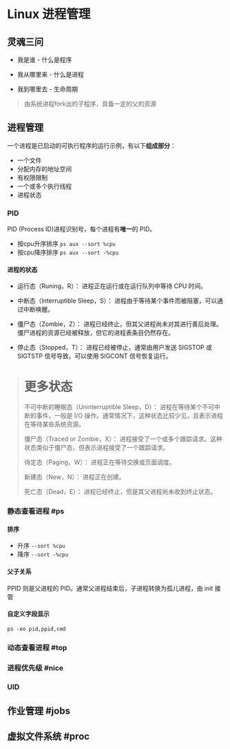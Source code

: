 #  Linux 进程管理

## 灵魂三问

- 我是谁 - 什么是程序

- 我从哪里来 - 什么是进程

- 我到哪里去 - 生命周期
> 由系统进程fork出的子程序，具备一定的父的资源

## 进程管理

一个进程是已启动的可执行程序的运行示例，有以下**组成部分**：

- 一个文件
- 分配内存的地址空间
- 有权限限制
- 一个或多个执行线程
- 进程状态

### PID

PID (Process ID)进程识别号，每个进程有**唯一**的 PID。

- 按cpu升序排序 `ps aux --sort %cpu`
- 按cpu降序排序 `ps aux --sort -%cpu` 

#### 进程的状态

- 运行态（Runing，R）：
  进程正在运行或在运行队列中等待 CPU 时间。

- 中断态（Interruptible Sleep，S）：
  进程由于等待某个事件而被阻塞，可以通过中断唤醒。

- 僵尸态（Zombie，Z）：
  进程已经终止，但其父进程尚未对其进行善后处理。僵尸进程的资源已经被释放，但它的进程表条目仍然存在。

- 停止态（Stopped，T）：
  进程已经被停止，通常由用户发送 SIGSTOP 或 SIGTSTP 信号导致。可以使用 SIGCONT 信号恢复运行。

> # 更多状态
>
> 不可中断的睡眠态（Uninterruptible Sleep，D）：
> 进程在等待某个不可中断的事件，一般是 I/O 操作。通常情况下，这种状态比较少见，且表示进程在等待某些系统资源。
>
> 僵尸态（Traced or Zombie，X）：
> 进程接受了一个或多个跟踪请求。这种状态类似于僵尸态，但表示进程接受了一个跟踪请求。
>
> 待定态（Paging，W）：
> 进程正在等待交换或页面调度。
>
> 新建态（New，N）：
> 进程正在创建。
>
> 死亡态（Dead，E）：
> 进程已经终止，但是其父进程尚未收到终止状态。

### 静态查看进程 #ps

#### 排序

- 升序 `--sort %cpu`
- 降序 `--sort -%cpu`

#### 父子关系

PPID 则是父进程的 PID。通常父进程结束后，子进程转换为孤儿进程，由 init 接管

#### 自定义字段显示

`ps -eo pid,ppid,cmd`

### 动态查看进程 #top



### 进程优先级 #nice

### UID


## 作业管理 #jobs

## 虚拟文件系统 #proc